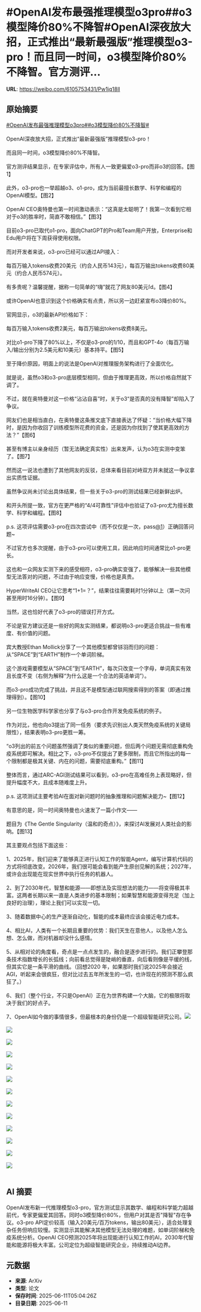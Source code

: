 # #OpenAI发布最强推理模型o3pro##o3模型降价80%不降智#OpenAI深夜放大招，正式推出“最新最强版”推理模型o3-pro！而且同一时间，o3模型降价80%不降智。官方测评...

**URL**: https://weibo.com/6105753431/Pw1jq18ll

## 原始摘要

<a href="https://m.weibo.cn/search?containerid=231522type%3D1%26t%3D10%26q%3D%23OpenAI%E5%8F%91%E5%B8%83%E6%9C%80%E5%BC%BA%E6%8E%A8%E7%90%86%E6%A8%A1%E5%9E%8Bo3pro%23&amp;extparam=%23OpenAI%E5%8F%91%E5%B8%83%E6%9C%80%E5%BC%BA%E6%8E%A8%E7%90%86%E6%A8%A1%E5%9E%8Bo3pro%23" data-hide=""><span class="surl-text">#OpenAI发布最强推理模型o3pro#</span></a><a href="https://m.weibo.cn/search?containerid=231522type%3D1%26t%3D10%26q%3D%23o3%E6%A8%A1%E5%9E%8B%E9%99%8D%E4%BB%B780%25%E4%B8%8D%E9%99%8D%E6%99%BA%23&amp;extparam=%23o3%E6%A8%A1%E5%9E%8B%E9%99%8D%E4%BB%B780%25%E4%B8%8D%E9%99%8D%E6%99%BA%23" data-hide=""><span class="surl-text">#o3模型降价80%不降智#</span></a><br><br>OpenAI深夜放大招，正式推出“最新最强版”推理模型o3-pro！<br><br>而且同一时间，o3模型降价80%不降智。<br><br>官方测评结果显示，在专家评估中，所有人一致更偏爱o3-pro而非o3的回答。【图1】<br><br>此外，o3-pro也一举超越o3、o1-pro，成为当前最擅长数学、科学和编程的OpenAI模型。【图2】<br><br>OpenAI CEO奥特曼也第一时间激动表示：“这真是太聪明了！我第一次看到它相对于o3的胜率时，简直不敢相信。”【图3】<br><br>目前o3-pro已取代o1-pro，面向ChatGPT的Pro和Team用户开放，Enterprise和Edu用户将在下周获得使用权限。<br><br>而对开发者来说，o3-pro已经可以通过API接入：<br><br>每百万输入tokens收费20美元（约合人民币143元），每百万输出tokens收费80美元（约合人民币574元）。<br><br>有多贵呢？温馨提醒，据称一句简单的“嗨”就花了网友80美元<span class="url-icon"><img alt="[doge]" src="https://h5.sinaimg.cn/m/emoticon/icon/others/d_doge-be7f768d78.png" style="width:1em; height:1em;" referrerpolicy="no-referrer"></span>。【图4】<br><br>或许OpenAI也意识到这个价格确实有点贵，所以另一边赶紧宣布o3降价80%。<br><br>官网显示，o3的最新API价格如下：<br><br>每百万输入tokens收费2美元，每百万输出tokens收费8美元。<br><br>对比o1-pro下降了80%以上，不仅是o3-pro的1/10，而且和GPT-4o（每百万输入/输出分别为2.5美元和10美元）基本持平。【图5】<br><br>至于降价原因，明面上的说法是OpenAI对推理服务架构进行了全面优化。<br><br>就是说，虽然o3和o3-pro底层模型相同，但由于推理更高效，所以价格自然就下调了。<br><br>不过，就在奥特曼对这一价格“沾沾自喜”时，关于o3“是否真的没有降智”却陷入了争议。<br><br>网友们也是相当直白，在奥特曼这条推文底下直接表达了怀疑：“当价格大幅下降时，是因为你收回了训练模型所花费的资金，还是因为你找到了使其更高效的方法？”【图6】<br><br>甚至有博主以亲身经历（暂无法确定真实性）出来发声，认为o3在实测中变笨了。【图7】<br><br>然而这一说法也遭到了其他网友的反驳，总体来看目前对峙双方并未就这一争议拿出实质性证据。<br><br>虽然争议尚未讨论出具体结果，但一些关于o3-pro的测试结果已经新鲜出炉。<br><br>和开头所提一致，官方在更严格的“4/4可靠性”评估中也验证了o3-pro尤为擅长数学、科学和编程。【图8】<br><br>p.s. 这项评估需要o3-pro在四次尝试中（而不仅仅是一次，pass<a href="https://weibo.com/n/1">@1</a>）正确回答问题~<br><br>不过官方也多次提醒，由于o3-pro可以使用工具，因此响应时间通常比o1-pro更长。<br><br>这也和一众网友实测下来的感受相符，o3-pro确实变强了，能够解决一些其他模型无法答对的问题，不过由于响应变慢，价格也是真贵。<br><br>HyperWriteAI CEO让它思考“1+1=？”，结果往往需要耗时1分钟以上（第一次问甚至用时16分钟）。【图9】<br><br>当然，这也恰好代表了o3-pro的错误打开方式。<br><br>不论是官方建议还是一些好的网友实测结果，都说明o3-pro更适合挑战一些有难度、有价值的问题。<br><br>宾大教授Ethan Mollick分享了一个其他模型都曾铩羽而归的问题：从“SPACE”到“EARTH”制作一个单词阶梯。<br><br>这个游戏需要模型从“SPACE”到“EARTH”，每次只改变一个字母，单词真实有效且长度不变（右侧为解释“为什么这是一个合法的英语单词”）。<br><br>而o3-pro成功完成了挑战，并且这不是模型通过联网搜索得到的答案（即通过推理得到）。【图10】<br><br>另一位生物医学科学家也分享了与o3-pro合作开发免疫系统的例子。<br><br>作为对比，他也向o3提出了同一任务（要求先识别出人类天然免疫系统的关键局限性），结果表明o3-pro更胜一筹。<br><br>“o3列出的前五个问题虽然强调了类似的重要问题，但后两个问题无需彻底重构免疫系统即可解决。相比之下，o3-pro不仅提出了更多限制，而且它所指出的每一个限制都是极其关键、内在的问题，需要彻底重构。”【图11】<br><br>整体而言，通过ARC-AGI测试结果可以看到，o3-pro在高难任务上表现略好，但提升幅度不大，且成本随难度上升。<br><br>p.s. 这项测试主要考验AI在面对新问题时的抽象推理和问题解决能力~【图12】<br><br>有意思的是，同一时间奥特曼也火速发了一篇小作文——<br><br>题目为《The Gentle Singularity（温和的奇点）》，来探讨AI发展对人类社会的影响。【图13】<br><br>其主要观点包括下面这些：<br><br>1、2025年，我们迎来了能够真正进行认知工作的智能Agent，编写计算机代码的方式将彻底改变。2026年，我们很可能会看到能产生原创见解的系统；2027年，或许会出现能在现实世界中执行任务的机器人。<br><br>2、到了2030年代，智慧和能源——即想法及实现想法的能力——将变得极其丰富。这两者长期以来一直是人类进步的基本限制；如果智慧和能源变得充足（加上良好的治理），理论上我们可以实现一切。<br><br>3、随着数据中心的生产逐渐自动化，智能的成本最终应该会接近电力成本。<br><br>4、相比AI，人类有一个长期且重要的优势：我们天生在意他人，以及他人怎么想、怎么做，而对机器却没什么感情。<br><br>5、从相对论的角度看，奇点是一点点发生的，融合是逐步进行的。我们正攀登那条技术指数增长的长弧线；向前看总觉得是陡峭的垂直，向后看则像是平缓的线，但其实它是一条平滑的曲线。（回想2020 年，如果那时我们说2025年会接近 AGI，听起来会很疯狂，但对比过去五年所发生的一切，也许现在的预测不那么疯狂了。）<br><br>6、我们（整个行业，不只是OpenAI）正在为世界构建一个大脑，它的极限将取决于我们的好点子。<br><br>7、OpenAI如今做的事情很多，但最根本的身份仍是一个超级智能研究公司。<img style="" src="https://tvax1.sinaimg.cn/large/006Fd7o3gy1i2b8pifiiqj30zk0k0wnb.jpg" referrerpolicy="no-referrer"><br><br><img style="" src="https://tvax4.sinaimg.cn/large/006Fd7o3gy1i2b8pk619aj30zk0k047y.jpg" referrerpolicy="no-referrer"><br><br><img style="" src="https://tvax2.sinaimg.cn/large/006Fd7o3gy1i2b8pmgl6yj30uy0bl78u.jpg" referrerpolicy="no-referrer"><br><br><img style="" src="https://tvax4.sinaimg.cn/large/006Fd7o3gy1i2b8pphj20j30ux0ti0z0.jpg" referrerpolicy="no-referrer"><br><br><img style="" src="https://tvax2.sinaimg.cn/large/006Fd7o3gy1i2b8pqijojj30zk0k0tdx.jpg" referrerpolicy="no-referrer"><br><br><img style="" src="https://tvax1.sinaimg.cn/large/006Fd7o3gy1i2b8ps2ikoj30ur09fdkh.jpg" referrerpolicy="no-referrer"><br><br><img style="" src="https://tvax3.sinaimg.cn/large/006Fd7o3gy1i2b8ptxwdwj30ts0tpdth.jpg" referrerpolicy="no-referrer"><br><br><img style="" src="https://tvax1.sinaimg.cn/large/006Fd7o3gy1i2b8pwnbtsj30zk0k0qcg.jpg" referrerpolicy="no-referrer"><br><br><img style="" src="https://tvax1.sinaimg.cn/large/006Fd7o3gy1i2b8pxs4rhj30uv0siwm5.jpg" referrerpolicy="no-referrer"><br><br><img style="" src="https://tvax4.sinaimg.cn/large/006Fd7o3gy1i2b8q0bmewj30w71up4mc.jpg" referrerpolicy="no-referrer"><br><br><img style="" src="https://tvax4.sinaimg.cn/large/006Fd7o3gy1i2b8q29m5ej30kf0zkk7v.jpg" referrerpolicy="no-referrer"><br><br><img style="" src="https://tvax1.sinaimg.cn/large/006Fd7o3gy1i2b8q48izmj30rg0zkk08.jpg" referrerpolicy="no-referrer"><br><br><img style="" src="https://tvax2.sinaimg.cn/large/006Fd7o3gy1i2b8q66mm9j30um0qfgur.jpg" referrerpolicy="no-referrer"><br><br>

## AI 摘要

OpenAI发布新一代推理模型o3-pro，官方测试显示其数学、编程和科学能力超越前代，专家更偏爱其回答。同时o3模型降价80%，但用户对其是否"降智"存在争议。o3-pro API定价较高（输入20美元/百万tokens，输出80美元），适合处理复杂任务但响应较慢。实测显示其能解决其他模型无法处理的难题，如单词阶梯和免疫系统分析。OpenAI CEO预测2025年将出现能进行认知工作的AI，2030年代智能和能源将极大丰富。公司定位为超级智能研究企业，持续推动AI边界。

## 元数据

- **来源**: ArXiv
- **类型**: 论文
- **保存时间**: 2025-06-11T05:04:26Z
- **目录日期**: 2025-06-11
